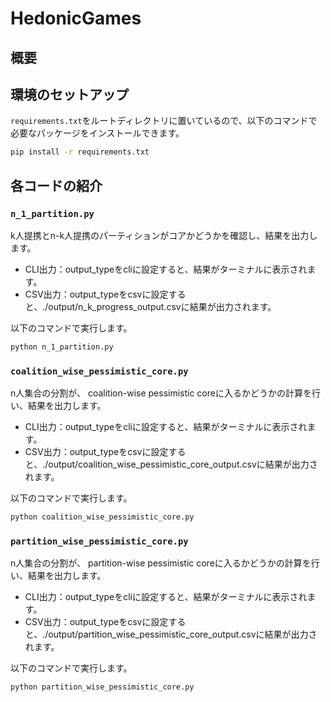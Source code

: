 # HedonicGames

## 概要

## 環境のセットアップ
   `requirements.txt`をルートディレクトリに置いているので、以下のコマンドで必要なパッケージをインストールできます。

   ```bash
   pip install -r requirements.txt
   ```

## 各コードの紹介

### `n_1_partition.py`
k人提携とn-k人提携のパーティションがコアかどうかを確認し、結果を出力します。
- CLI出力：output_typeをcliに設定すると、結果がターミナルに表示されます。
- CSV出力：output_typeをcsvに設定すると、./output/n_k_progress_output.csvに結果が出力されます。

以下のコマンドで実行します。

```bash
python n_1_partition.py
```

### `coalition_wise_pessimistic_core.py`
n人集合の分割が、 coalition-wise pessimistic coreに入るかどうかの計算を行い、結果を出力します。
- CLI出力：output_typeをcliに設定すると、結果がターミナルに表示されます。
- CSV出力：output_typeをcsvに設定すると、./output/coalition_wise_pessimistic_core_output.csvに結果が出力されます。

以下のコマンドで実行します。

```bash
python coalition_wise_pessimistic_core.py
```

### `partition_wise_pessimistic_core.py`
n人集合の分割が、 partition-wise pessimistic coreに入るかどうかの計算を行い、結果を出力します。
- CLI出力：output_typeをcliに設定すると、結果がターミナルに表示されます。
- CSV出力：output_typeをcsvに設定すると、./output/partition_wise_pessimistic_core_output.csvに結果が出力されます。

以下のコマンドで実行します。

```bash
python partition_wise_pessimistic_core.py
```

